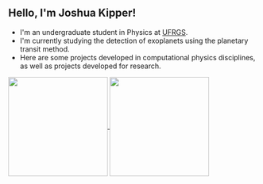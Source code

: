 ## Hello, I'm Joshua Kipper!

- I'm an undergraduate student in Physics at [UFRGS](http://www.ufrgs.br/ufrgs/inicial).
- I'm currently studying the detection of exoplanets using the planetary transit method.
- Here are some projects developed in computational physics disciplines, as well as projects developed for research.

<a href="https://github.com/joshualkipper/github-readme-stats">
  <img height=200 align="center" src="https://github-readme-stats.vercel.app/api?username=joshualkipper&theme=radical" />
</a>
<a href="https://github.com/joshualkipper/convoychat">
  <img height=200 align="center" src="https://github-readme-stats.vercel.app/api/top-langs?username=joshualkipper&layout=compact&langs_count=8&card_width=320&theme=radical" />
</a>
